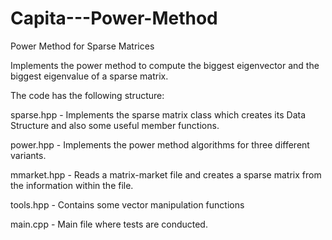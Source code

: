 # Capita---Power-Method
Power Method for Sparse Matrices

Implements the power method to compute the biggest eigenvector and the biggest eigenvalue of a sparse matrix.

The code has the following structure:

sparse.hpp - Implements the sparse matrix class which creates its Data Structure and also some useful member functions.

power.hpp - Implements the power method algorithms for three different variants.

mmarket.hpp - Reads a matrix-market file and creates a sparse matrix from the information within the file.

tools.hpp - Contains some vector manipulation functions

main.cpp - Main file where tests are conducted.
